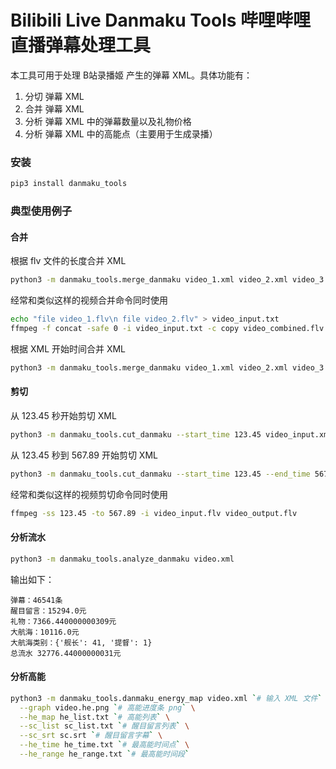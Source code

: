 Bilibili Live Danmaku Tools 哔哩哔哩直播弹幕处理工具
===========================

本工具可用于处理 B站录播姬 产生的弹幕 XML。具体功能有：
1. 分切 弹幕 XML 
2. 合并 弹幕 XML 
3. 分析 弹幕 XML 中的弹幕数量以及礼物价格
4. 分析 弹幕 XML 中的高能点（主要用于生成录播）

### 安装

```bash
pip3 install danmaku_tools
```

### 典型使用例子

#### 合并

根据 flv 文件的长度合并 XML
```bash
python3 -m danmaku_tools.merge_danmaku video_1.xml video_2.xml video_3.xml --video_time ".flv" --output video_combined.xml
```

经常和类似这样的视频合并命令同时使用
```bash
echo "file video_1.flv\n file video_2.flv" > video_input.txt
ffmpeg -f concat -safe 0 -i video_input.txt -c copy video_combined.flv
```

根据 XML 开始时间合并 XML
```bash
python3 -m danmaku_tools.merge_danmaku video_1.xml video_2.xml video_3.xml --output video_combined.xml
```

#### 剪切

从 123.45 秒开始剪切 XML
```bash
python3 -m danmaku_tools.cut_danmaku --start_time 123.45 video_input.xml --output video_output.xml
```

从 123.45 秒到 567.89 开始剪切 XML
```bash
python3 -m danmaku_tools.cut_danmaku --start_time 123.45 --end_time 567.89 video_input.xml --output video_output.xml
```

经常和类似这样的视频剪切命令同时使用
```bash
ffmpeg -ss 123.45 -to 567.89 -i video_input.flv video_output.flv
```

#### 分析流水

```bash
python3 -m danmaku_tools.analyze_danmaku video.xml
```
输出如下：
```
弹幕：46541条
醒目留言：15294.0元
礼物：7366.440000000309元
大航海：10116.0元
大航海类别：{'舰长': 41, '提督': 1}
总流水 32776.44000000031元
```

#### 分析高能

```bash
python3 -m danmaku_tools.danmaku_energy_map video.xml `# 输入 XML 文件` \
  --graph video.he.png `# 高能进度条 png` \
  --he_map he_list.txt `# 高能列表` \
  --sc_list sc_list.txt `# 醒目留言列表` \
  --sc_srt sc.srt `# 醒目留言字幕` \
  --he_time he_time.txt `# 最高能时间点` \
  --he_range he_range.txt `# 最高能时间段`
```
